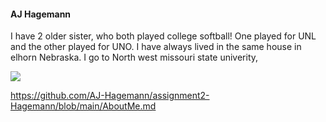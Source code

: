 #### AJ Hagemann

<p> I have 2 older sister, who both played college softball! One played for UNL and the other played for UNO. I have always lived in the same house in elhorn Nebraska. I go to North west missouri state univerity, </p>

<img src="Desktop\download.jfif">

<a href="AboutMe"> https://github.com/AJ-Hagemann/assignment2-Hagemann/blob/main/AboutMe.md</a>